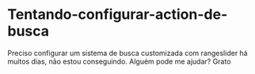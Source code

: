 # Tentando-configurar-action-de-busca
Preciso configurar um sistema de busca customizada com rangeslider há muitos dias, não estou conseguindo. Alguém pode me ajudar? Grato
